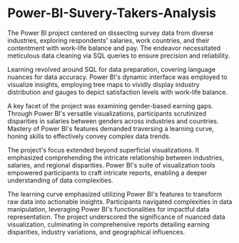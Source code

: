 # Power-BI-Suvery-Takers-Analysis

The Power BI project centered on dissecting survey data from diverse industries, exploring respondents' salaries, work countries, and their contentment with work-life balance and pay. The endeavor necessitated meticulous data cleaning via SQL queries to ensure precision and reliability.

Learning revolved around SQL for data preparation, covering language nuances for data accuracy. Power BI's dynamic interface was employed to visualize insights, employing tree maps to vividly display industry distribution and gauges to depict satisfaction levels with work-life balance.

A key facet of the project was examining gender-based earning gaps. Through Power BI's versatile visualizations, participants scrutinized disparities in salaries between genders across industries and countries. Mastery of Power BI's features demanded traversing a learning curve, honing skills to effectively convey complex data trends.

The project's focus extended beyond superficial visualizations. It emphasized comprehending the intricate relationship between industries, salaries, and regional disparities. Power BI's suite of visualization tools empowered participants to craft intricate reports, enabling a deeper understanding of data complexities.

The learning curve emphasized utilizing Power BI's features to transform raw data into actionable insights. Participants navigated complexities in data manipulation, leveraging Power BI's functionalities for impactful data representation. The project underscored the significance of nuanced data visualization, culminating in comprehensive reports detailing earning disparities, industry variations, and geographical influences.
